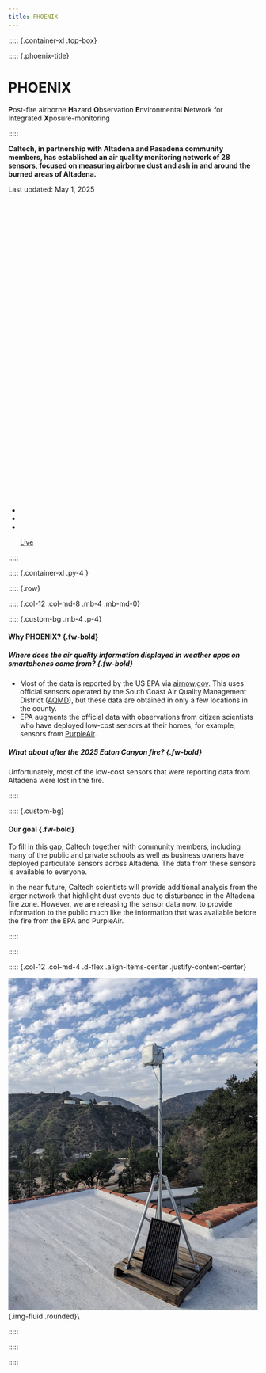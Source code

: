 ```yaml
---
title: PHOENIX
---
```



::::: {.container-xl .top-box}

::::: {.phoenix-title}

# PHOENIX

**P**ost-fire airborne **H**azard **O**bservation **E**nvironmental **N**etwork for **I**ntegrated **X**posure-monitoring

:::::

**Caltech, in partnership with Altadena and Pasadena community members, has established an air quality monitoring network of 28 sensors,
focused on measuring airborne dust and ash in and around the burned areas of Altadena.**

Last updated: May 1, 2025

<div style="justify-content: center; align-items: center; width: 100%; margin: 0; padding: 0;">
  <iframe width="100%" height="600" style="border: 0;" allowfullscreen="" loading="lazy" referrerpolicy="no-referrer-when-downgrade"></iframe>
</div>
<nav aria-label="Monthly map navigation">
<ul class="pagination pagination-lg justify-content-center">
  <li class="page-item disabled">
    <a class="page-link" href="#" aria-label="Previous"><i class="bi bi-caret-left-fill"></i></a>
  </li>
  <li class="page-item active" aria-current="page">
    <a class="page-link" href="#"></a>
  </li>
  <li class="page-item">
    <a class="page-link" href="#" aria-label="Next"><i class="bi bi-caret-right-fill"></i></a>
  </li>
</ul>
<ul class="pagination pagination-lg justify-content-center">
<a class="live-button btn btn-primary" href="#">Live</a>
</ul>
</nav>


:::::

::::: {.container-xl .py-4 }

::::: {.row}

::::: {.col-12 .col-md-8 .mb-4 .mb-md-0}

::::: {.custom-bg .mb-4 .p-4}

#### Why PHOENIX? {.fw-bold}

##### Where does the air quality information displayed in weather apps on smartphones come from? {.fw-bold}

- Most of the data is reported by the US EPA via
[airnow.gov](https://airnow.gov). This uses official sensors operated by the
South Coast Air Quality Management District ([AQMD](https://www.aqmd.gov/)), but these data are obtained in only a few locations in the county.
- EPA augments the official data with observations from citizen scientists who
  have deployed low-cost sensors at their homes, for example, sensors from
  [PurpleAir](https://map.purpleair.com/air-quality-standards-us-epa-aqi?opt=%2F1%2Flp%2Fa10%2Fp604800%2FcC0#1.04/0/-30).

##### What about after the 2025 Eaton Canyon fire? {.fw-bold}

Unfortunately, most of the low-cost sensors that were reporting data from Altadena were lost in the fire.

:::::

::::: {.custom-bg}

#### Our goal {.fw-bold}

To fill in this gap, Caltech together with community members, including many of the public and private schools as well as business owners have deployed particulate sensors across Altadena. The data from these sensors is available to everyone.

In the near future, Caltech scientists will provide additional analysis from the larger network that highlight dust events due to disturbance in the Altadena fire zone. However, we are releasing the sensor data now, to provide information to the public much like the information that was available before the fire from the EPA and PurpleAir.

:::::

:::::

::::: {.col-12 .col-md-4 .d-flex .align-items-center .justify-content-center}

![An air quality monitoring station](/img/device_image.jpg){.img-fluid .rounded}\

:::::

:::::

:::::
